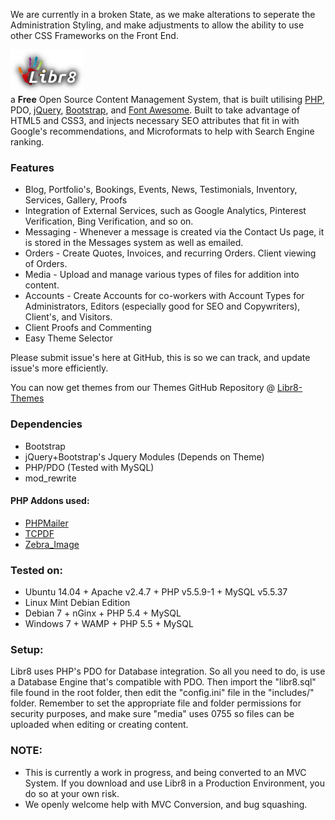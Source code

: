 We are currently in a broken State, as we make alterations to seperate the Administration Styling, and make adjustments to allow the ability to use other CSS Frameworks on the Front End.

![Libr8](images/libr8.png)  
a **Free** Open Source Content Management System, that is built utilising [PHP](http://php.net/), PDO, [jQuery](http://jquery.com/), [Bootstrap](http://getbootstrap.com/), and [Font Awesome](http://fortawesome.github.io/Font-Awesome/). Built to take advantage of HTML5 and CSS3, and injects necessary SEO attributes that fit in with Google's recommendations, and Microformats to help with Search Engine ranking.


### Features
* Blog, Portfolio's, Bookings, Events, News, Testimonials, Inventory, Services, Gallery, Proofs
* Integration of External Services, such as Google Analytics, Pinterest Verification, Bing Verification, and so on.
* Messaging - Whenever a message is created via the Contact Us page, it is stored in the Messages system as well as emailed.
* Orders - Create Quotes, Invoices, and recurring Orders. Client viewing of Orders.
* Media - Upload and manage various types of files for addition into content.
* Accounts - Create Accounts for co-workers with Account Types for Administrators, Editors (especially good for SEO and Copywriters), Client's, and Visitors.
* Client Proofs and Commenting
* Easy Theme Selector

Please submit issue's here at GitHub, this is so we can track, and update issue's more efficiently.

You can now get themes from our Themes GitHub Repository @ [Libr8-Themes](https://github.com/StudioJunkyard/Libr8-themes)

### Dependencies
* Bootstrap
* jQuery+Bootstrap's Jquery Modules (Depends on Theme)
* PHP/PDO (Tested with MySQL)
* mod_rewrite

#### PHP Addons used:
* [PHPMailer](https://github.com/PHPMailer/PHPMailer)
* [TCPDF](http://www.tcpdf.org/)
* [Zebra_Image](https://github.com/stefangabos/Zebra_Image)

### Tested on:
* Ubuntu 14.04 + Apache v2.4.7 + PHP v5.5.9-1 + MySQL v5.5.37
* Linux Mint Debian Edition
* Debian 7 + nGinx + PHP 5.4 + MySQL
* Windows 7 + WAMP + PHP 5.5 + MySQL

### Setup:
Libr8 uses PHP's PDO for Database integration. So all you need to do, is use a Database Engine that's compatible with PDO. Then import the "libr8.sql" file found in the root folder, then edit the "config.ini" file in the "includes/" folder.
Remember to set the appropriate file and folder permissions for security purposes, and make sure "media" uses 0755 so files can be uploaded when editing or creating content.

### NOTE:
* This is currently a work in progress, and being converted to an MVC System. If you download and use Libr8 in a Production Environment, you do so at your own risk.
* We openly welcome help with MVC Conversion, and bug squashing.
